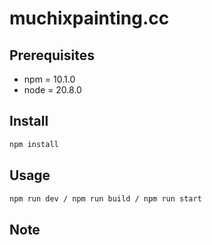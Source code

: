 # muchixpainting.cc

## Prerequisites

- npm = 10.1.0
- node = 20.8.0

## Install

```sh
npm install
```

## Usage

```sh
npm run dev / npm run build / npm run start
```

## Note
